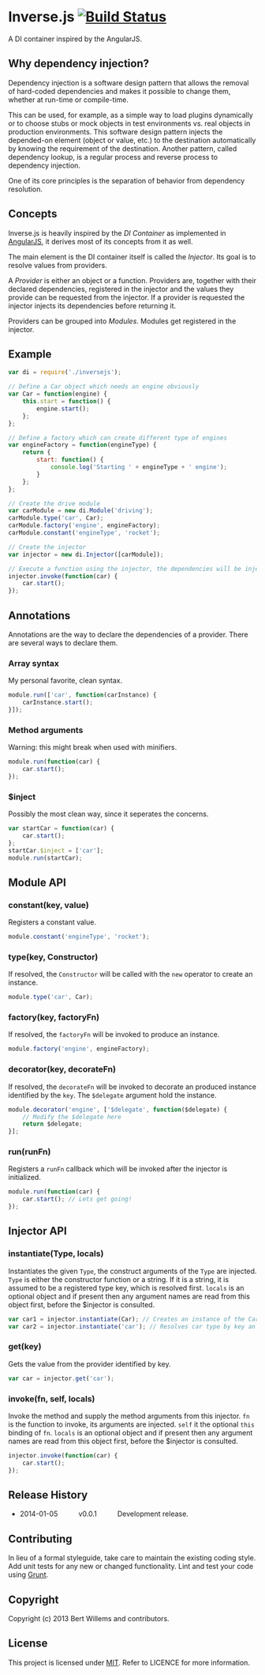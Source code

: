 # Inverse.js [![Build Status](https://travis-ci.org/devatwork/inverse.js.png?branch=master)](https://travis-ci.org/devatwork/inverse.js)

A DI container inspired by the AngularJS.

## Why dependency injection?

Dependency injection is a software design pattern that allows the removal of hard-coded dependencies and makes it possible to change them, whether at run-time or compile-time.

This can be used, for example, as a simple way to load plugins dynamically or to choose stubs or mock objects in test environments vs. real objects in production environments. This software design pattern injects the depended-on element (object or value, etc.) to the destination automatically by knowing the requirement of the destination. Another pattern, called dependency lookup, is a regular process and reverse process to dependency injection.

One of its core principles is the separation of behavior from dependency resolution.

## Concepts

Inverse.js is heavily inspired by the *DI Container* as implemented in [AngularJS](http://angularjs.org/), it derives most of its concepts from it as well.

The main element is the DI container itself is called the *Injector*. Its goal is to resolve values from providers.

A *Provider* is either an object or a function. Providers are, together with their declared dependencies, registered in the injector and the values they provide can be requested from the injector. If a provider is requested the injector injects its dependencies before returning it.

Providers can be grouped into *Modules*. Modules get registered in the injector.

## Example

```js
var di = require('./inversejs');

// Define a Car object which needs an engine obviously
var Car = function(engine) {
	this.start = function() {
		engine.start();
	};
};

// Define a factory which can create different type of engines
var engineFactory = function(engineType) {
	return {
		start: function() {
			console.log('Starting ' + engineType + ' engine');
		}
	};
};

// Create the drive module
var carModule = new di.Module('driving');
carModule.type('car', Car);
carModule.factory('engine', engineFactory);
carModule.constant('engineType', 'rocket');

// Create the injector
var injector = new di.Injector([carModule]);

// Execute a function using the injector, the dependencies will be injected
injector.invoke(function(car) {
	car.start();
});
```

## Annotations

Annotations are the way to declare the dependencies of a provider. There are several ways to declare them.

### Array syntax

My personal favorite, clean syntax.

```js
module.run(['car', function(carInstance) {
	carInstance.start();
}]);
```

### Method arguments

Warning: this might break when used with minifiers.

```js
module.run(function(car) {
	car.start();
});
```

### $inject

Possibly the most clean way, since it seperates the concerns.

```js
var startCar = function(car) {
	car.start();
};
startCar.$inject = ['car'];
module.run(startCar);
```

## Module API

### constant(key, value)

Registers a constant value.

```js
module.constant('engineType', 'rocket');
```

### type(key, Constructor)

If resolved, the `Constructor` will be called with the `new` operator to create an instance.

```js
module.type('car', Car);
```

### factory(key, factoryFn)

If resolved, the `factoryFn` will be invoked to produce an instance.

```js
module.factory('engine', engineFactory);
```

### decorator(key, decorateFn)

If resolved, the `decorateFn` will be invoked to decorate an produced instance identified by the `key`. The `$delegate` argument hold the instance.

```js
module.decorator('engine', ['$delegate', function($delegate) {
	// Modify the $delegate here
	return $delegate;
}];
```

### run(runFn)

Registers a `runFn` callback which will be invoked after the injector is initialized.

```js
module.run(function(car) {
	car.start(); // Lets get going!
});
```

## Injector API

### instantiate(Type, locals)

Instantiates the given `Type`, the construct arguments of the `Type` are injected. `Type` is either the constructor function or a string. If it is a string, it is assumed to be a registered type key, which is resolved first. `locals` is an optional object and if present then any argument names are read from this object first, before the $injector is consulted.

```js
var car1 = injector.instantiate(Car); // Creates an instance of the Car
var car2 = injector.instantiate('car'); // Resolves car type by key an instantiates it
```

### get(key)

Gets the value from the provider identified by key.

```js
var car = injector.get('car');
```

### invoke(fn, self, locals)

Invoke the method and supply the method arguments from this injector. `fn` is the function to invoke, its arguments are injected. `self` it the optional `this` binding of `fn`. `locals` is an optional object and if present then any argument names are read from this object first, before the $injector is consulted.

```js
injector.invoke(function(car) {
	car.start();
});
```

## Release History

* 2014-01-05   v0.0.1   Development release.

## Contributing

In lieu of a formal styleguide, take care to maintain the existing coding style. Add unit tests for any new or changed functionality. Lint and test your code using [Grunt](http://gruntjs.com/).

## Copyright

Copyright (c) 2013 Bert Willems and contributors.

## License

This project is licensed under [MIT](http://www.opensource.org/licenses/mit-license.php "Read more about the MIT license form"). Refer to LICENCE for more information.
